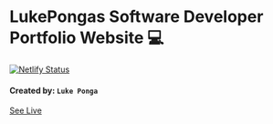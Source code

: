 
# LukePongas Software Developer Portfolio Website 💻
  [![Netlify Status](https://api.netlify.com/api/v1/badges/84068cb6-7c66-462b-bb5d-1d03eaa6bfdd/deploy-status)](https://app.netlify.com/sites/lukeponga/deploys) 
#### Created by: ``Luke Ponga``
[See Live](https://www.lukeponga.website](https://lukeponga.netlify.app))

